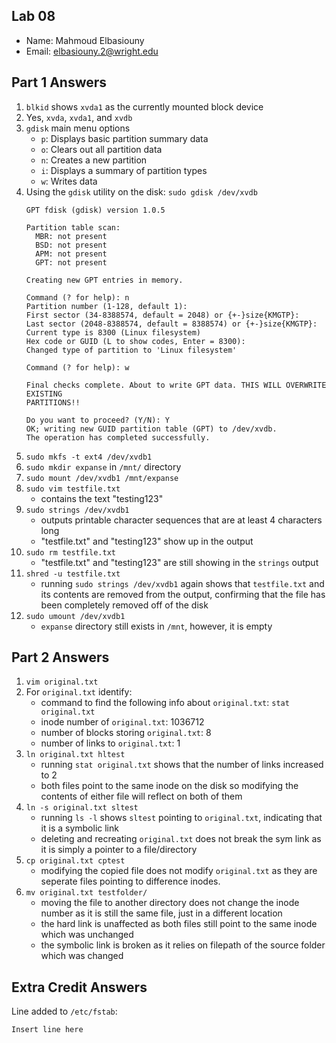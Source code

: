 ## Lab 08

- Name: Mahmoud Elbasiouny
- Email: elbasiouny.2@wright.edu

## Part 1 Answers

1. `blkid` shows `xvda1` as the currently mounted block device
2. Yes, `xvda`, `xvda1`, and `xvdb`
3. `gdisk` main menu options
    - `p`: Displays basic partition summary data 
    - `o`: Clears out all partition data
    - `n`: Creates a new partition
    - `i`: Displays a summary of partition types
    - `w`: Writes data
4. Using the `gdisk` utility on the disk: `sudo gdisk /dev/xvdb`
   ```
   GPT fdisk (gdisk) version 1.0.5

   Partition table scan:
     MBR: not present
     BSD: not present
     APM: not present
     GPT: not present

   Creating new GPT entries in memory.

   Command (? for help): n
   Partition number (1-128, default 1):
   First sector (34-8388574, default = 2048) or {+-}size{KMGTP}:
   Last sector (2048-8388574, default = 8388574) or {+-}size{KMGTP}:
   Current type is 8300 (Linux filesystem)
   Hex code or GUID (L to show codes, Enter = 8300):
   Changed type of partition to 'Linux filesystem'

   Command (? for help): w

   Final checks complete. About to write GPT data. THIS WILL OVERWRITE EXISTING
   PARTITIONS!!

   Do you want to proceed? (Y/N): Y
   OK; writing new GUID partition table (GPT) to /dev/xvdb.
   The operation has completed successfully.
   ```
5. `sudo mkfs -t ext4 /dev/xvdb1`
6. `sudo mkdir expanse` in `/mnt/` directory
7. `sudo mount /dev/xvdb1 /mnt/expanse`
8. `sudo vim testfile.txt`
    - contains the text "testing123"
9. `sudo strings /dev/xvdb1`
    - outputs printable character sequences that are at least 4 characters long
    - "testfile.txt" and "testing123" show up in the output
10. `sudo rm testfile.txt`
    - "testfile.txt" and "testing123" are still showing in the `strings` output
11. `shred -u testfile.txt`
    - running `sudo strings /dev/xvdb1` again shows that `testfile.txt` and its contents are removed from the output, confirming that the file has been completely removed off of the disk
12. `sudo umount /dev/xvdb1`
    - `expanse` directory still exists in `/mnt`, however, it is empty

## Part 2 Answers

1. `vim original.txt`
2. For `original.txt` identify:
   - command to find the following info about `original.txt`: `stat original.txt`
   - inode number of `original.txt`: 1036712
   - number of blocks storing `original.txt`: 8
   - number of links to `original.txt`: 1
3. `ln original.txt hltest`
   - running `stat original.txt` shows that the number of links increased to 2 
   - both files point to the same inode on the disk so modifying the contents of either file will reflect on both of them
4. `ln -s original.txt sltest`
   - running `ls -l` shows `sltest` pointing to `original.txt`, indicating that it is a symbolic link
   - deleting and recreating `original.txt` does not break the sym link as it is simply a pointer to a file/directory
5. `cp original.txt cptest`
   - modifying the copied file does not modify `original.txt` as they are seperate files pointing to difference inodes.
6. `mv original.txt testfolder/`
   - moving the file to another directory does not change the inode number as it is still the same file, just in a different location
   - the hard link is unaffected as both files still point to the same inode which was unchanged
   - the symbolic link is broken as it relies on filepath of the source folder which was changed

## Extra Credit Answers

Line added to `/etc/fstab`:

```
Insert line here
```
